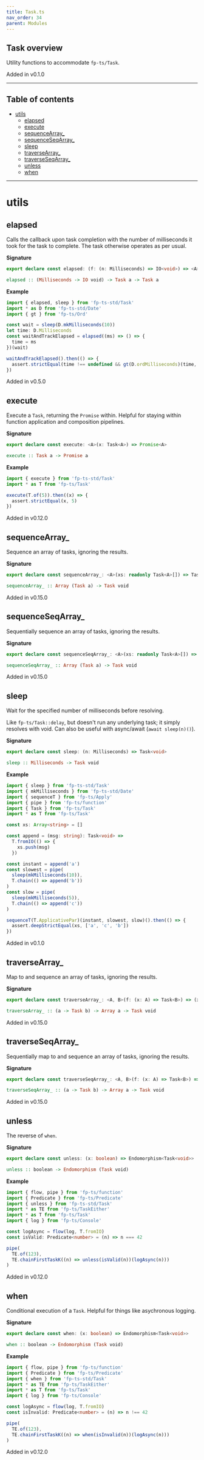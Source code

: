 ```yaml
---
title: Task.ts
nav_order: 34
parent: Modules
---
```


## Task overview

Utility functions to accommodate `fp-ts/Task`.

Added in v0.1.0

---

<h2 class="text-delta">Table of contents</h2>

- [utils](#utils)
  - [elapsed](#elapsed)
  - [execute](#execute)
  - [sequenceArray\_](#sequencearray_)
  - [sequenceSeqArray\_](#sequenceseqarray_)
  - [sleep](#sleep)
  - [traverseArray\_](#traversearray_)
  - [traverseSeqArray\_](#traverseseqarray_)
  - [unless](#unless)
  - [when](#when)

---

# utils

## elapsed

Calls the callback upon task completion with the number of milliseconds it
took for the task to complete. The task otherwise operates as per usual.

**Signature**

```ts
export declare const elapsed: (f: (n: Milliseconds) => IO<void>) => <A>(x: Task<A>) => Task<A>
```

```hs
elapsed :: (Milliseconds -> IO void) -> Task a -> Task a
```

**Example**

```ts
import { elapsed, sleep } from 'fp-ts-std/Task'
import * as D from 'fp-ts-std/Date'
import { gt } from 'fp-ts/Ord'

const wait = sleep(D.mkMilliseconds(10))
let time: D.Milliseconds
const waitAndTrackElapsed = elapsed((ms) => () => {
  time = ms
})(wait)

waitAndTrackElapsed().then(() => {
  assert.strictEqual(time !== undefined && gt(D.ordMilliseconds)(time, D.mkMilliseconds(0)), true)
})
```

Added in v0.5.0

## execute

Execute a `Task`, returning the `Promise` within. Helpful for staying within
function application and composition pipelines.

**Signature**

```ts
export declare const execute: <A>(x: Task<A>) => Promise<A>
```

```hs
execute :: Task a -> Promise a
```

**Example**

```ts
import { execute } from 'fp-ts-std/Task'
import * as T from 'fp-ts/Task'

execute(T.of(5)).then((x) => {
  assert.strictEqual(x, 5)
})
```

Added in v0.12.0

## sequenceArray\_

Sequence an array of tasks, ignoring the results.

**Signature**

```ts
export declare const sequenceArray_: <A>(xs: readonly Task<A>[]) => Task<void>
```

```hs
sequenceArray_ :: Array (Task a) -> Task void
```

Added in v0.15.0

## sequenceSeqArray\_

Sequentially sequence an array of tasks, ignoring the results.

**Signature**

```ts
export declare const sequenceSeqArray_: <A>(xs: readonly Task<A>[]) => Task<void>
```

```hs
sequenceSeqArray_ :: Array (Task a) -> Task void
```

Added in v0.15.0

## sleep

Wait for the specified number of milliseconds before resolving.

Like `fp-ts/Task::delay`, but doesn't run any underlying task; it simply
resolves with void. Can also be useful with async/await (`await sleep(n)()`).

**Signature**

```ts
export declare const sleep: (n: Milliseconds) => Task<void>
```

```hs
sleep :: Milliseconds -> Task void
```

**Example**

```ts
import { sleep } from 'fp-ts-std/Task'
import { mkMilliseconds } from 'fp-ts-std/Date'
import { sequenceT } from 'fp-ts/Apply'
import { pipe } from 'fp-ts/function'
import { Task } from 'fp-ts/Task'
import * as T from 'fp-ts/Task'

const xs: Array<string> = []

const append = (msg: string): Task<void> =>
  T.fromIO(() => {
    xs.push(msg)
  })

const instant = append('a')
const slowest = pipe(
  sleep(mkMilliseconds(10)),
  T.chain(() => append('b'))
)
const slow = pipe(
  sleep(mkMilliseconds(5)),
  T.chain(() => append('c'))
)

sequenceT(T.ApplicativePar)(instant, slowest, slow)().then(() => {
  assert.deepStrictEqual(xs, ['a', 'c', 'b'])
})
```

Added in v0.1.0

## traverseArray\_

Map to and sequence an array of tasks, ignoring the results.

**Signature**

```ts
export declare const traverseArray_: <A, B>(f: (x: A) => Task<B>) => (xs: readonly A[]) => Task<void>
```

```hs
traverseArray_ :: (a -> Task b) -> Array a -> Task void
```

Added in v0.15.0

## traverseSeqArray\_

Sequentially map to and sequence an array of tasks, ignoring the results.

**Signature**

```ts
export declare const traverseSeqArray_: <A, B>(f: (x: A) => Task<B>) => (xs: readonly A[]) => Task<void>
```

```hs
traverseSeqArray_ :: (a -> Task b) -> Array a -> Task void
```

Added in v0.15.0

## unless

The reverse of `when`.

**Signature**

```ts
export declare const unless: (x: boolean) => Endomorphism<Task<void>>
```

```hs
unless :: boolean -> Endomorphism (Task void)
```

**Example**

```ts
import { flow, pipe } from 'fp-ts/function'
import { Predicate } from 'fp-ts/Predicate'
import { unless } from 'fp-ts-std/Task'
import * as TE from 'fp-ts/TaskEither'
import * as T from 'fp-ts/Task'
import { log } from 'fp-ts/Console'

const logAsync = flow(log, T.fromIO)
const isValid: Predicate<number> = (n) => n === 42

pipe(
  TE.of(123),
  TE.chainFirstTaskK((n) => unless(isValid(n))(logAsync(n)))
)
```

Added in v0.12.0

## when

Conditional execution of a `Task`. Helpful for things like asychronous
logging.

**Signature**

```ts
export declare const when: (x: boolean) => Endomorphism<Task<void>>
```

```hs
when :: boolean -> Endomorphism (Task void)
```

**Example**

```ts
import { flow, pipe } from 'fp-ts/function'
import { Predicate } from 'fp-ts/Predicate'
import { when } from 'fp-ts-std/Task'
import * as TE from 'fp-ts/TaskEither'
import * as T from 'fp-ts/Task'
import { log } from 'fp-ts/Console'

const logAsync = flow(log, T.fromIO)
const isInvalid: Predicate<number> = (n) => n !== 42

pipe(
  TE.of(123),
  TE.chainFirstTaskK((n) => when(isInvalid(n))(logAsync(n)))
)
```

Added in v0.12.0

